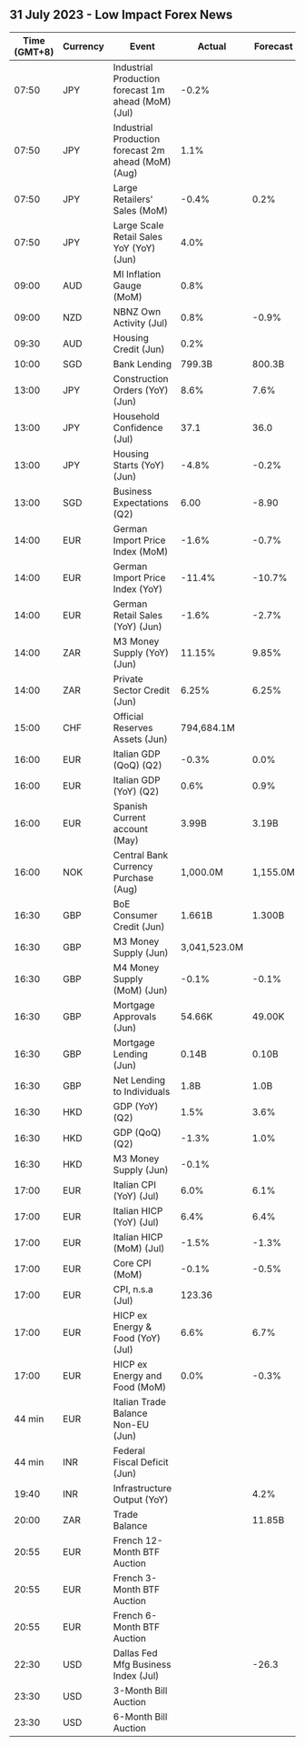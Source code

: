 ## 31 July 2023 - Low Impact Forex News

| Time (GMT+8) | Currency | Event | Actual | Forecast | Previous |
|------|----------|-------|--------|----------|----------|
| 07:50 | JPY | Industrial Production forecast 1m ahead (MoM) (Jul) | -0.2% |  | 5.6% |
| 07:50 | JPY | Industrial Production forecast 2m ahead (MoM) (Aug) | 1.1% |  | -0.6% |
| 07:50 | JPY | Large Retailers' Sales (MoM) | -0.4% | 0.2% | 1.4% |
| 07:50 | JPY | Large Scale Retail Sales YoY (YoY) (Jun) | 4.0% |  | 4.0% |
| 09:00 | AUD | MI Inflation Gauge (MoM) | 0.8% |  | 0.1% |
| 09:00 | NZD | NBNZ Own Activity (Jul) | 0.8% | -0.9% | 2.7% |
| 09:30 | AUD | Housing Credit (Jun) | 0.2% |  | 0.3% |
| 10:00 | SGD | Bank Lending | 799.3B | 800.3B | 798.8B |
| 13:00 | JPY | Construction Orders (YoY) (Jun) | 8.6% | 7.6% | 4.2% |
| 13:00 | JPY | Household Confidence (Jul) | 37.1 | 36.0 | 36.2 |
| 13:00 | JPY | Housing Starts (YoY) (Jun) | -4.8% | -0.2% | 3.5% |
| 13:00 | SGD | Business Expectations (Q2) | 6.00 | -8.90 | 2.00 |
| 14:00 | EUR | German Import Price Index (MoM) | -1.6% | -0.7% | -1.4% |
| 14:00 | EUR | German Import Price Index (YoY) | -11.4% | -10.7% | -9.1% |
| 14:00 | EUR | German Retail Sales (YoY) (Jun) | -1.6% | -2.7% | -2.1% |
| 14:00 | ZAR | M3 Money Supply (YoY) (Jun) | 11.15% | 9.85% | 10.30% |
| 14:00 | ZAR | Private Sector Credit (Jun) | 6.25% | 6.25% | 6.85% |
| 15:00 | CHF | Official Reserves Assets (Jun) | 794,684.1M |  | 807,211.4M |
| 16:00 | EUR | Italian GDP (QoQ) (Q2) | -0.3% | 0.0% | 0.6% |
| 16:00 | EUR | Italian GDP (YoY) (Q2) | 0.6% | 0.9% | 1.9% |
| 16:00 | EUR | Spanish Current account (May) | 3.99B | 3.19B | 1.84B |
| 16:00 | NOK | Central Bank Currency Purchase (Aug) | 1,000.0M | 1,155.0M | 1,000.0M |
| 16:30 | GBP | BoE Consumer Credit (Jun) | 1.661B | 1.300B | 1.090B |
| 16:30 | GBP | M3 Money Supply (Jun) | 3,041,523.0M |  | 3,044,621.0M |
| 16:30 | GBP | M4 Money Supply (MoM) (Jun) | -0.1% | -0.1% | 0.3% |
| 16:30 | GBP | Mortgage Approvals (Jun) | 54.66K | 49.00K | 51.14K |
| 16:30 | GBP | Mortgage Lending (Jun) | 0.14B | 0.10B | -0.09B |
| 16:30 | GBP | Net Lending to Individuals | 1.8B | 1.0B | 1.0B |
| 16:30 | HKD | GDP (YoY) (Q2) | 1.5% | 3.6% | 2.7% |
| 16:30 | HKD | GDP (QoQ) (Q2) | -1.3% | 1.0% | 5.3% |
| 16:30 | HKD | M3 Money Supply (Jun) | -0.1% |  | 1.0% |
| 17:00 | EUR | Italian CPI (YoY) (Jul) | 6.0% | 6.1% | 6.4% |
| 17:00 | EUR | Italian HICP (YoY) (Jul) | 6.4% | 6.4% | 6.7% |
| 17:00 | EUR | Italian HICP (MoM) (Jul) | -1.5% | -1.3% | 0.1% |
| 17:00 | EUR | Core CPI (MoM) | -0.1% | -0.5% | 0.4% |
| 17:00 | EUR | CPI, n.s.a (Jul) | 123.36 |  | 123.47 |
| 17:00 | EUR | HICP ex Energy & Food (YoY) (Jul) | 6.6% | 6.7% | 6.8% |
| 17:00 | EUR | HICP ex Energy and Food (MoM) | 0.0% | -0.3% | 0.4% |
| 44 min | EUR | Italian Trade Balance Non-EU (Jun) |  |  | 4.47B |
| 44 min | INR | Federal Fiscal Deficit (Jun) |  |  | 2,102.87B |
| 19:40 | INR | Infrastructure Output (YoY) |  | 4.2% | 4.3% |
| 20:00 | ZAR | Trade Balance |  | 11.85B | 10.20B |
| 20:55 | EUR | French 12-Month BTF Auction |  |  | 3.659% |
| 20:55 | EUR | French 3-Month BTF Auction |  |  | 3.613% |
| 20:55 | EUR | French 6-Month BTF Auction |  |  | 3.644% |
| 22:30 | USD | Dallas Fed Mfg Business Index (Jul) |  | -26.3 | -23.2 |
| 23:30 | USD | 3-Month Bill Auction |  |  | 5.270% |
| 23:30 | USD | 6-Month Bill Auction |  |  | 5.270% |
